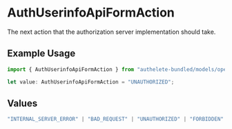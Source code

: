 # AuthUserinfoApiFormAction

The next action that the authorization server implementation should take.

## Example Usage

```typescript
import { AuthUserinfoApiFormAction } from "authelete-bundled/models/operations";

let value: AuthUserinfoApiFormAction = "UNAUTHORIZED";
```

## Values

```typescript
"INTERNAL_SERVER_ERROR" | "BAD_REQUEST" | "UNAUTHORIZED" | "FORBIDDEN" | "OK"
```